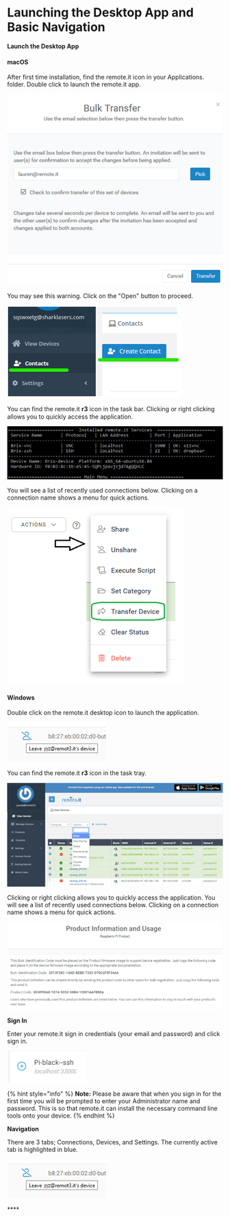 # Launching the Desktop App and Basic Navigation

**Launch the Desktop App**

#### macOS

After first time installation, find the remote.it icon in your Applications. folder.  Double click to launch the remote.it app.

![](../../.gitbook/assets/image%20%28125%29.png)

You may see this warning.  Click on the "Open" button to proceed.

![](../../.gitbook/assets/image%20%28239%29.png)

You can ﬁnd the remote.it **r3** icon in the task bar. Clicking or right clicking allows you to quickly access the application. 

![](../../.gitbook/assets/image%20%28377%29.png)

You will see a list of recently used connections below.  Clicking on a connection name shows a menu for quick actions.

![](../../.gitbook/assets/image%20%28232%29.png)

#### Windows

Double click on the remote.it desktop icon to launch the application.

![](../../.gitbook/assets/image%20%2891%29.png)

  
You can ﬁnd the remote.it **r3** icon in the task tray. 

![](../../.gitbook/assets/image%20%28477%29.png)

Clicking or right clicking allows you to quickly access the application. You will see a list of recently used connections below.  Clicking on a connection name shows a menu for quick actions.

![](../../.gitbook/assets/image%20%28267%29.png)

**Sign In**

Enter your remote.it sign in credentials \(your email and password\) and click sign in.

![](../../.gitbook/assets/image%20%28316%29.png)

{% hint style="info" %}
**Note:** Please be aware that when you sign in for the first time you will be prompted to enter your Administrator name and password. This is so that remote.it can install the necessary command line tools onto your device. 
{% endhint %}

**Navigation**

There are 3 tabs; Connections, Devices, and Settings.  The currently active tab is highlighted in blue.

![](../../.gitbook/assets/image%20%28198%29.png)

\*\*\*\*

